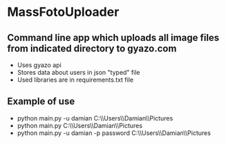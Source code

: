 # MassFotoUploader
## Command line app which uploads all image files from indicated directory to gyazo.com
<ul>
	<li> Uses gyazo api</li>
	<li> Stores data about users in json "typed" file </li>
	<li> Used libraries are in requirements.txt file </li>
</ul>
<h2> Example of use </h2>
<ul>
	<li> python main.py -u damian C:\\Users\\Damian\\Pictures </li>
	<li> python main.py C:\\Users\\Damian\\Pictures </li>
	<li> python main.py -u damian -p password C:\\Users\\Damian\\Pictures </li>
</ul>